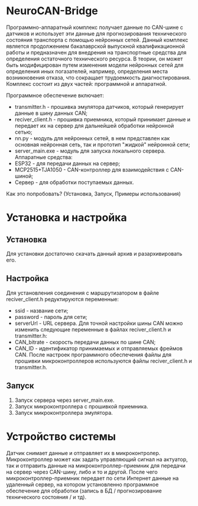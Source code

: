 # NeuroCAN-Bridge
Программно-аппаратный комплекс получает данные по CAN-шине с датчиков и использует эти данные для прогнозирования технического состояния транспорта с помощью нейронных сетей.
Данный комплекс является продолжением бакалаврской выпускной квалификационной работы и предназначен для внедрения на транспортные средства для определения остаточного технического ресурса. В теории, он может быть модифицирован путем изменения модели нейронных сетей для определения иных погазателей, например, определения места возникновения отказа, что сокращает трудоемкость диагностирования.
Комплекс состоит из двух частей: программной и аппаратной.

Программное обеспечение включает:
  - transmitter.h - прошивка эмулятора датчиков, который генерирует данные в шину данных CAN;
  - reciver_client.h - прошивка приемника, который принимает данные и передает их на сервер для дальнейшей обработки нейронной сетью;
  - nn.py - модуль для нейронных сетей, в нем представлен как основная нейронная сеть, так и прототип "жидкой" нейронной сети;
  - server_main.exe - модуль для запуска локального сервера.
Аппаратные средства:
  - ESP32 - для передачи данных на сервер;
  - MCP2515+TJA1050 - CAN-контроллер для взаимодействия с CAN-шиной;
  - Сервер - для обработки поступаемых данных.

Как это попробовать? (Установка, Запуск, Примеры использования)
# Установка и настройка
## Установка
Для установки достаточно скачать данный архив и разархивировать его. 

## Настройка
Для установления соединения с маршрутизатором в файле reciver_client.h редуктируются переменные:
  - ssid - название сети;
  - password - пароль для сети;
  - serverUrl - URL сервера.
Для точной настройки шины CAN можно изменить следующие переменные в файлах reciver_client.h и transmitter.h:
  - CAN_bitrate - скорость передачи данных по шине CAN;
  - CAN_ID - идентификатор принимаемых и отправляемых фреймов CAN.
После настроек программного обеспечения файлы для прошивки микроконтроллеров используются файлы reciver_client.h и transmitter.h.

## Запуск
1. Запуск сервера через server_main.exe.
2. Запуск микроконтроллера с прошивкой приемника.
3. Запуск микроконтроллера эмулятора.

# Устройство системы
Датчик снимает данные и отправляет их в микроконтролер. Микроконтроллер может как задать управляющий сигнал на актуатор, так и отправить данные на микроконтроллер-приемник для передачи на сервер через CAN-шину, либо и то и другой. После чего микроконтроллер-приемник передает по сети Интернет данные на удаленный сервер, на котором установленно программное обеспечение для обработки (запись в БД / прогнозирование технического состояния / и тд).
